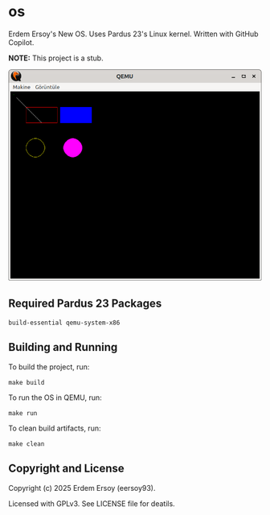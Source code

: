 # os

Erdem Ersoy's New OS. Uses Pardus 23's Linux kernel. Written with GitHub Copilot.

**NOTE:** This project is a stub.

![Erdem Ersoy's New OS Screenshot](os.png)

## Required Pardus 23 Packages

``` 
build-essential qemu-system-x86
```

## Building and Running

To build the project, run:

```
make build
```

To run the OS in QEMU, run:

```
make run
```

To clean build artifacts, run:

```
make clean
```

## Copyright and License

Copyright (c) 2025 Erdem Ersoy (eersoy93).

Licensed with GPLv3. See LICENSE file for deatils.
